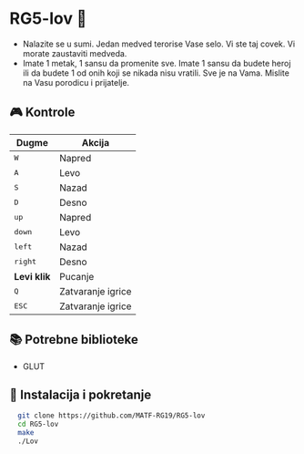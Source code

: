 # RG5-lov :bear:

- Nalazite se u sumi. Jedan medved terorise Vase selo. Vi ste taj covek. Vi morate zaustaviti medveda.
- Imate 1 metak, 1 sansu da promenite sve. Imate 1 sansu da budete heroj ili da budete 1 od onih koji se nikada nisu vratili. Sve je na Vama. Mislite na Vasu porodicu i prijatelje.

## :video_game: Kontrole

| Dugme          | Akcija                         |
| -------------- | ------------------------------ |
| <kbd>W</kbd>   | Napred                         |
| <kbd>A</kbd>   | Levo                           |
| <kbd>S</kbd>   | Nazad                          |
| <kbd>D</kbd>   | Desno                          |
| <kbd>up</kbd>  | Napred                         |
| <kbd>down</kbd> | Levo                          |
| <kbd>left</kbd> | Nazad                         |
| <kbd>right</kbd>| Desno                         |
| **Levi klik**  | Pucanje                        |
| <kbd>Q</kbd> | Zatvaranje igrice                |
| <kbd>ESC</kbd> | Zatvaranje igrice              |

## :books: Potrebne biblioteke

- GLUT

## :hammer: Instalacija i pokretanje

```bash
  git clone https://github.com/MATF-RG19/RG5-lov
  cd RG5-lov
  make
  ./Lov
```
